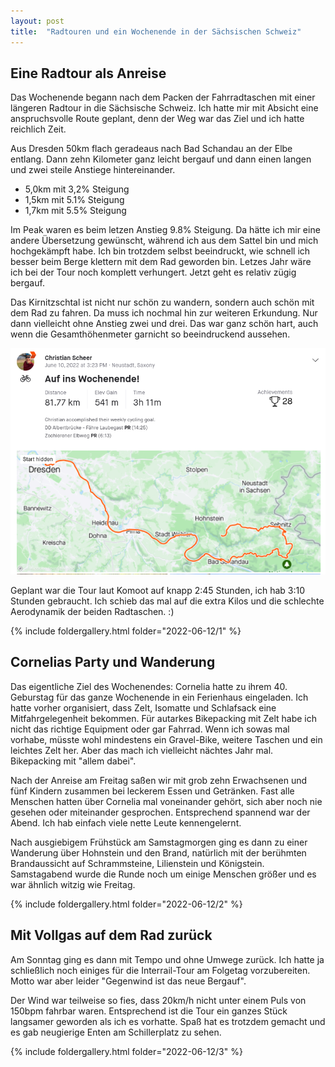 ```yaml
---
layout: post
title:  "Radtouren und ein Wochenende in der Sächsischen Schweiz"
---
```


## Eine Radtour als Anreise
Das Wochenende begann nach dem Packen der Fahrradtaschen mit einer längeren Radtour in die Sächsische Schweiz.
Ich hatte mir mit Absicht eine anspruchsvolle Route geplant, denn der Weg war das Ziel und ich hatte reichlich Zeit.

Aus Dresden 50km flach geradeaus nach Bad Schandau an der Elbe entlang.
Dann zehn Kilometer ganz leicht bergauf und dann einen langen und zwei steile Anstiege hintereinander.

* 5,0km mit 3,2% Steigung
* 1,5km mit 5.1% Steigung
* 1,7km mit 5.5% Steigung

Im Peak waren es beim letzen Anstieg 9.8% Steigung. Da hätte ich mir eine andere Übersetzung gewünscht, während ich aus dem Sattel bin und mich hochgekämpft habe.
Ich bin trotzdem selbst beeindruckt, wie schnell ich besser beim Berge klettern mit dem Rad geworden bin. Letzes Jahr wäre ich bei der Tour noch komplett verhungert. Jetzt geht es relativ zügig bergauf.

Das Kirnitzschtal ist nicht nur schön zu wandern, sondern auch schön mit dem Rad zu fahren. Da muss ich nochmal hin zur weiteren Erkundung. Nur dann vielleicht ohne Anstieg zwei und drei. Das war ganz schön hart, auch wenn die Gesamthöhenmeter garnicht so beeindruckend aussehen.

[![Hinfahrt](/assets/hinfahrt_cornelia_strava.png)](https://www.strava.com/activities/7286693066)

Geplant war die Tour laut Komoot auf knapp 2:45 Stunden, ich hab 3:10 Stunden gebraucht. Ich schieb das mal auf die extra Kilos und die schlechte Aerodynamik der beiden Radtaschen. :) 

{% include foldergallery.html folder="2022-06-12/1" %}

## Cornelias Party und Wanderung
Das eigentliche Ziel des Wochenendes: Cornelia hatte zu ihrem 40. Geburstag für das ganze Wochenende in ein Ferienhaus eingeladen.
Ich hatte vorher organisiert, dass Zelt, Isomatte und Schlafsack eine Mitfahrgelegenheit bekommen.
Für autarkes Bikepacking mit Zelt habe ich nicht das richtige Equipment oder gar Fahrrad.
Wenn ich sowas mal vorhabe, müsste wohl mindestens ein Gravel-Bike, weitere Taschen und ein leichtes Zelt her.
Aber das mach ich vielleicht nächtes Jahr mal. Bikepacking mit "allem dabei".

Nach der Anreise am Freitag saßen wir mit grob zehn Erwachsenen und fünf Kindern zusammen bei leckerem Essen und Getränken.
Fast alle Menschen hatten über Cornelia mal voneinander gehört, sich aber noch nie gesehen oder miteinander gesprochen.
Entsprechend spannend war der Abend. Ich hab einfach viele nette Leute kennengelernt. 

Nach ausgiebigem Frühstück am Samstagmorgen ging es dann zu einer Wanderung über Hohnstein und den Brand, natürlich mit der berühmten Brandaussicht auf Schrammsteine, Lilienstein und Königstein.
Samstagabend wurde die Runde noch um einige Menschen größer und es war ähnlich witzig wie Freitag.

{% include foldergallery.html folder="2022-06-12/2" %}
 
## Mit Vollgas auf dem Rad zurück
Am Sonntag ging es dann mit Tempo und ohne Umwege zurück. Ich hatte ja schließlich noch einiges für die Interrail-Tour am Folgetag vorzubereiten.
Motto war aber leider "Gegenwind ist das neue Bergauf".

Der Wind war teilweise so fies, dass 20km/h nicht unter einem Puls von 150bpm fahrbar waren.
Entsprechend ist die Tour ein ganzes Stück langsamer geworden als ich es vorhatte.
Spaß hat es trotzdem gemacht und es gab neugierige Enten am Schillerplatz zu sehen.

{% include foldergallery.html folder="2022-06-12/3" %}
